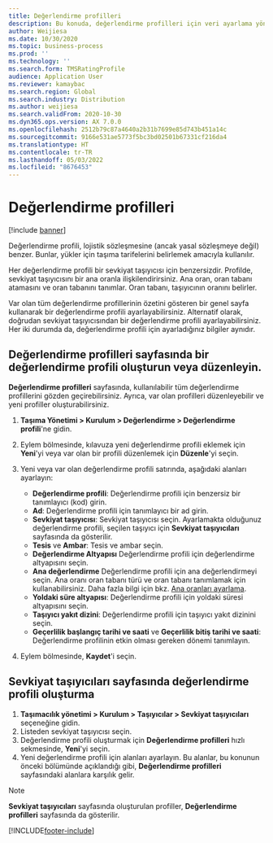 ```yaml
---
title: Değerlendirme profilleri
description: Bu konuda, değerlendirme profilleri için veri ayarlama yöntemi açıklanmaktadır.
author: Weijiesa
ms.date: 10/30/2020
ms.topic: business-process
ms.prod: ''
ms.technology: ''
ms.search.form: TMSRatingProfile
audience: Application User
ms.reviewer: kamaybac
ms.search.region: Global
ms.search.industry: Distribution
ms.author: weijiesa
ms.search.validFrom: 2020-10-30
ms.dyn365.ops.version: AX 7.0.0
ms.openlocfilehash: 2512b79c87a4640a2b31b7699e85d743b451a14c
ms.sourcegitcommit: 9166e531ae5773f5bc3bd02501b67331cf216da4
ms.translationtype: HT
ms.contentlocale: tr-TR
ms.lasthandoff: 05/03/2022
ms.locfileid: "8676453"
---
```

# <a name="rating-profiles"></a>Değerlendirme profilleri

[!include [banner](../../includes/banner.md)]

Değerlendirme profili, lojistik sözleşmesine (ancak yasal sözleşmeye değil) benzer. Bunlar, yükler için taşıma tarifelerini belirlemek amacıyla kullanılır. 

Her değerlendirme profili bir sevkiyat taşıyıcısı için benzersizdir. Profilde, sevkiyat taşıyıcısını bir ana oranla ilişkilendirirsiniz. Ana oran, oran tabanı atamasını ve oran tabanını tanımlar. Oran tabanı, taşıyıcının oranını belirler.

Var olan tüm değerlendirme profillerinin özetini gösteren bir genel sayfa kullanarak bir değerlendirme profili ayarlayabilirsiniz. Alternatif olarak, doğrudan sevkiyat taşıyıcısından bir değerlendirme profili ayarlayabilirsiniz. Her iki durumda da, değerlendirme profili için ayarladığınız bilgiler aynıdır.

## <a name="create-or-edit-a-rating-profile-on-the-rating-profiles-page"></a>Değerlendirme profilleri sayfasında bir değerlendirme profili oluşturun veya düzenleyin.

**Değerlendirme profilleri** sayfasında, kullanılabilir tüm değerlendirme profillerini gözden geçirebilirsiniz. Ayrıca, var olan profilleri düzenleyebilir ve yeni profiller oluşturabilirsiniz.

1. **Taşıma Yönetimi \> Kurulum \> Değerlendirme \> Değerlendirme profili**'ne gidin.
1. Eylem bölmesinde, kılavuza yeni değerlendirme profili eklemek için **Yeni**'yi veya var olan bir profili düzenlemek için **Düzenle**'yi seçin.
1. Yeni veya var olan değerlendirme profili satırında, aşağıdaki alanları ayarlayın:

    - **Değerlendirme profili**: Değerlendirme profili için benzersiz bir tanımlayıcı (kod) girin.
    - **Ad**: Değerlendirme profili için tanımlayıcı bir ad girin.
    - **Sevkiyat taşıyıcısı**: Sevkiyat taşıyıcısı seçin. Ayarlamakta olduğunuz değerlendirme profili, seçilen taşıyıcı için **Sevkiyat taşıyıcıları** sayfasında da gösterilir.
    - **Tesis** ve **Ambar**: Tesis ve ambar seçin.
    - **Değerlendirme Altyapısı** Değerlendirme profili için değerlendirme altyapısını seçin.
    - **Ana değerlendirme** Değerlendirme profili için ana değerlendirmeyi seçin. Ana oranı oran tabanı türü ve oran tabanı tanımlamak için kullanabilirsiniz. Daha fazla bilgi için bkz. [Ana oranları ayarlama](set-up-rate-masters.md).
    - **Yoldaki süre altyapısı**: Değerlendirme profili için yoldaki süresi altyapısını seçin.
    - **Taşıyıcı yakıt dizini**: Değerlendirme profili için taşıyıcı yakıt dizinini seçin.
    - **Geçerlilik başlangıç tarihi ve saati** ve **Geçerlilik bitiş tarihi ve saati**: Değerlendirme profilinin etkin olması gereken dönemi tanımlayın.

1. Eylem bölmesinde, **Kaydet**'i seçin.

## <a name="create-a-rating-profile-directly-on-the-shipping-carriers-page"></a>Sevkiyat taşıyıcıları sayfasında değerlendirme profili oluşturma

1. **Taşımacılık yönetimi \> Kurulum \> Taşıyıcılar \> Sevkiyat taşıyıcıları** seçeneğine gidin.
1. Listeden sevkiyat taşıyıcısı seçin.
1. Değerlendirme profili oluşturmak için **Değerlendirme profilleri** hızlı sekmesinde, **Yeni**'yi seçin.
1. Yeni değerlendirme profili için alanları ayarlayın. Bu alanlar, bu konunun önceki bölümünde açıklandığı gibi, **Değerlendirme profilleri** sayfasındaki alanlara karşılık gelir.

> [!NOTE]
> **Sevkiyat taşıyıcıları** sayfasında oluşturulan profiller, **Değerlendirme profilleri** sayfasında da gösterilir.


[!INCLUDE[footer-include](../../../includes/footer-banner.md)]